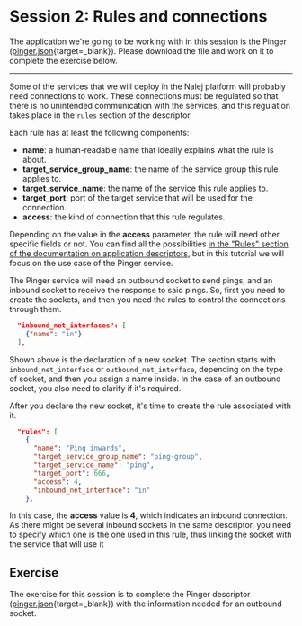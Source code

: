 # Session 2: Rules and connections

The application we're going to be working with in this session is the Pinger ([pinger.json](https://github.com/nalej/docs/blob/master/docs/courses/desc101-files/desc101-pinger.json){target=_blank}). Please download the file and work on it to complete the exercise below.

------

Some of the services that we will deploy in the Nalej platform will probably need connections to work. These connections must be regulated so that there is no unintended communication with the services, and this regulation takes place in the `rules` section of the descriptor.

Each rule has at least the following components:

- **name**: a human-readable name that ideally explains what the rule is about.
- **target_service_group_name**: the name of the service group this rule applies to.
- **target_service_name**: the name of the service this rule applies to.
- **target_port**: port of the target service that will be used for the connection.
- **access**: the kind of connection that this rule regulates.

Depending on the value in the **access** parameter, the rule will need other specific fields or not. You can find all the possibilities [in the "Rules" section of the documentation on application descriptors](../cli/applications/app_descriptors.md#rules), but in this tutorial we will focus on the use case of the Pinger service.

The Pinger service will need an outbound socket to send pings, and an inbound socket to receive the response to said pings. So, first you need to create the sockets, and then you need the rules to control the connections through them.

```json
  "inbound_net_interfaces": [
    {"name": "in"}
  ],
```

Shown above is the declaration of a new socket. The section starts with `inbound_net_interface` or `outbound_net_interface`, depending on the type of socket, and then you assign a name inside. In the case of an outbound socket, you also need to clarify if it's required.

After you declare the new socket, it's time to create the rule associated with it.

```json
  "rules": [
    {
      "name": "Ping inwards",
      "target_service_group_name": "ping-group",
      "target_service_name": "ping",
      "target_port": 666,
      "access": 4,
      "inbound_net_interface": "in"
    },
```

In this case, the **access** value is **4**, which indicates an inbound connection. As there might be several inbound sockets in the same descriptor, you need to specify which one is the one used in this rule, thus linking the socket with the service that will use it

## Exercise

The exercise for this session is to complete the Pinger descriptor ([pinger.json](https://github.com/nalej/docs/blob/master/docs/courses/desc101-files/desc101-pinger.json){target=_blank}) with the information needed for an outbound socket.

